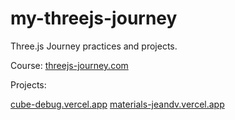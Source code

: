 # my-threejs-journey
Three.js Journey practices and projects.

Course: [threejs-journey.com](https://threejs-journey.com)

Projects:

[cube-debug.vercel.app](https://cube-debug.vercel.app)
[materials-jeandv.vercel.app](https://materials-jeandv.vercel.app)

